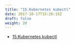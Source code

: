 ```yaml
---
title: "15.Kubernetes kubectl"
date: 2017-10-17T15:26:15Z
draft: false
weight: 20
---
```


* [15.Kubernetes kubectl](https://qiita.com/cyberblack28/private/739e40f45e6743856274)